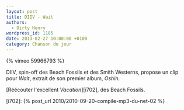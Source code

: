 ```yaml
---
layout: post
title: DIIV - Wait
authors:
  - Dirty Henry
wordpress_id: 1185
date: 2013-02-27 10:00:00 +0100
category: Chanson du jour
---
```


{% vimeo 59966793 %}

DIIV, spin-off des Beach Fossils et des Smith Westerns, propose un clip pour
_Wait_, extrait de son premier album, _Oshin_.

[Réécouter l'excellent _Vacation_][i702], des Beach Fossils.

[i702]: {% post_url 2010/2010-09-20-compile-mp3-du-net-02 %}
